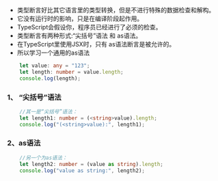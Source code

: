 - 类型断言好比其它语言里的类型转换，但是不进行特殊的数据检查和解构。
- 它没有运行时的影响，只是在编译阶段起作用。
- TypeScript会假设你，程序员已经进行了必须的检查。
- 类型断言有两种形式:“尖括号”语法 和 as语法。
- 在TypeScript里使用JSX时，只有 as语法断言是被允许的。
- 所以学习一个通用的as语法

```typescript
    let value: any = "123";
    let length: number = value.length;
    console.log(length);
```

### 1、 “尖括号”语法
```typescript
    //其一是“尖括号”语法：
    let length1: number = (<string>value).length;
    console.log("(<string>value):", length1);

```
### 2、as语法

```typescript
    //另一个为as语法：
    let length2: number = (value as string).length;
    console.log("value as string:", length2);
```
